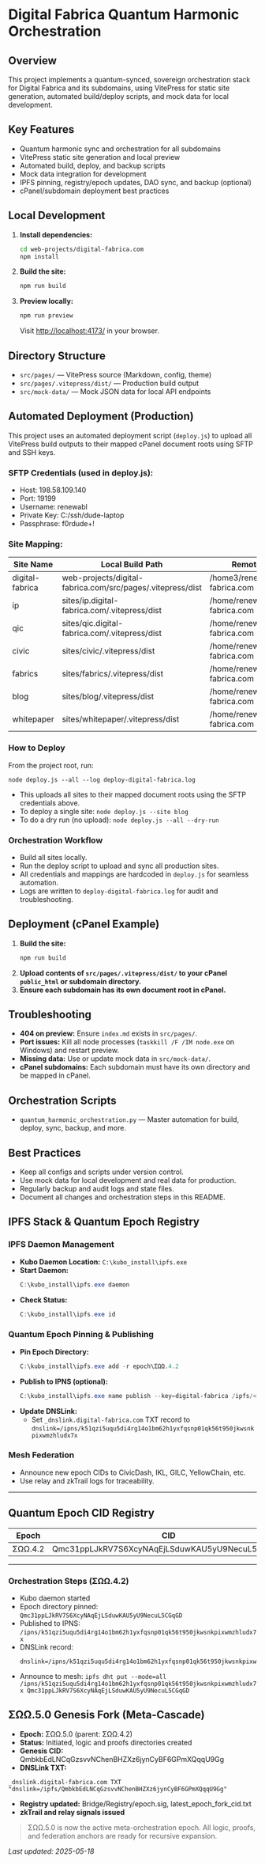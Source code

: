 # Digital Fabrica Quantum Harmonic Orchestration

## Overview
This project implements a quantum-synced, sovereign orchestration stack for Digital Fabrica and its subdomains, using VitePress for static site generation, automated build/deploy scripts, and mock data for local development.

## Key Features
- Quantum harmonic sync and orchestration for all subdomains
- VitePress static site generation and local preview
- Automated build, deploy, and backup scripts
- Mock data integration for development
- IPFS pinning, registry/epoch updates, DAO sync, and backup (optional)
- cPanel/subdomain deployment best practices

## Local Development
1. **Install dependencies:**
   ```sh
   cd web-projects/digital-fabrica.com
   npm install
   ```
2. **Build the site:**
   ```sh
   npm run build
   ```
3. **Preview locally:**
   ```sh
   npm run preview
   ```
   Visit [http://localhost:4173/](http://localhost:4173/) in your browser.

## Directory Structure
- `src/pages/` — VitePress source (Markdown, config, theme)
- `src/pages/.vitepress/dist/` — Production build output
- `src/mock-data/` — Mock JSON data for local API endpoints

## Automated Deployment (Production)

This project uses an automated deployment script (`deploy.js`) to upload all VitePress build outputs to their mapped cPanel document roots using SFTP and SSH keys.

### SFTP Credentials (used in deploy.js):
- Host: 198.58.109.140
- Port: 19199
- Username: renewabl
- Private Key: C:/ssh/dude-laptop
- Passphrase: f0rdude+!

### Site Mapping:
| Site Name      | Local Build Path                                               | Remote Document Root                        |
|---------------|---------------------------------------------------------------|---------------------------------------------|
| digital-fabrica| web-projects/digital-fabrica.com/src/pages/.vitepress/dist    | /home3/renewabl/digital-fabrica.com         |
| ip            | sites/ip.digital-fabrica.com/.vitepress/dist                  | /home/renewabl/ip.digital-fabrica.com       |
| qic           | sites/qic.digital-fabrica.com/.vitepress/dist                 | /home/renewabl/qic.digital-fabrica.com      |
| civic         | sites/civic/.vitepress/dist                                   | /home/renewabl/civic.digital-fabrica.com    |
| fabrics       | sites/fabrics/.vitepress/dist                                 | /home/renewabl/fabrics.digital-fabrica.com  |
| blog          | sites/blog/.vitepress/dist                                    | /home/renewabl/blog.digital-fabrica.com     |
| whitepaper    | sites/whitepaper/.vitepress/dist                              | /home/renewabl/whitepaper.digital-fabrica.com|

### How to Deploy

From the project root, run:

```
node deploy.js --all --log deploy-digital-fabrica.log
```

- This uploads all sites to their mapped document roots using the SFTP credentials above.
- To deploy a single site:  `node deploy.js --site blog`
- To do a dry run (no upload):  `node deploy.js --all --dry-run`

### Orchestration Workflow
- Build all sites locally.
- Run the deploy script to upload and sync all production sites.
- All credentials and mappings are hardcoded in `deploy.js` for seamless automation.
- Logs are written to `deploy-digital-fabrica.log` for audit and troubleshooting.

## Deployment (cPanel Example)
1. **Build the site:**
   ```sh
   npm run build
   ```
2. **Upload contents of `src/pages/.vitepress/dist/` to your cPanel `public_html` or subdomain directory.**
3. **Ensure each subdomain has its own document root in cPanel.**

## Troubleshooting
- **404 on preview:** Ensure `index.md` exists in `src/pages/`.
- **Port issues:** Kill all node processes (`taskkill /F /IM node.exe` on Windows) and restart preview.
- **Missing data:** Use or update mock data in `src/mock-data/`.
- **cPanel subdomains:** Each subdomain must have its own directory and be mapped in cPanel.

## Orchestration Scripts
- `quantum_harmonic_orchestration.py` — Master automation for build, deploy, sync, backup, and more.

## Best Practices
- Keep all configs and scripts under version control.
- Use mock data for local development and real data for production.
- Regularly backup and audit logs and state files.
- Document all changes and orchestration steps in this README.

## IPFS Stack & Quantum Epoch Registry

### IPFS Daemon Management
- **Kubo Daemon Location:** `C:\kubo_install\ipfs.exe`
- **Start Daemon:**
  ```powershell
  C:\kubo_install\ipfs.exe daemon
  ```
- **Check Status:**
  ```powershell
  C:\kubo_install\ipfs.exe id
  ```

### Quantum Epoch Pinning & Publishing
- **Pin Epoch Directory:**
  ```powershell
  C:\kubo_install\ipfs.exe add -r epoch\ΣΩΩ.4.2
  ```
- **Publish to IPNS (optional):**
  ```powershell
  C:\kubo_install\ipfs.exe name publish --key=digital-fabrica /ipfs/<epoch_cid>
  ```
- **Update DNSLink:**
  - Set `_dnslink.digital-fabrica.com` TXT record to `dnslink=/ipns/k51qzi5uqu5di4rg14o1bm62h1yxfqsnp01qk56t950jkwsnkpixwmzhludx7x`

### Mesh Federation
- Announce new epoch CIDs to CivicDash, IKL, GILC, YellowChain, etc.
- Use relay and zkTrail logs for traceability.

---

## Quantum Epoch CID Registry

| Epoch         | CID                                 | IPNS Name                                                        |
|--------------|--------------------------------------|------------------------------------------------------------------|
| ΣΩΩ.4.2      | Qmc31ppLJkRV7S6XcyNAqEjLSduwKAU5yU9NecuL5CGqGD | k51qzi5uqu5di4rg14o1bm62h1yxfqsnp01qk56t950jkwsnkpixwmzhludx7x |

---

### Orchestration Steps (ΣΩΩ.4.2)
- Kubo daemon started
- Epoch directory pinned: `Qmc31ppLJkRV7S6XcyNAqEjLSduwKAU5yU9NecuL5CGqGD`
- Published to IPNS: `/ipns/k51qzi5uqu5di4rg14o1bm62h1yxfqsnp01qk56t950jkwsnkpixwmzhludx7x`
- DNSLink record:
  ```
  dnslink=/ipns/k51qzi5uqu5di4rg14o1bm62h1yxfqsnp01qk56t950jkwsnkpixwmzhludx7x
  ```
- Announce to mesh: `ipfs dht put --mode=all /ipns/k51qzi5uqu5di4rg14o1bm62h1yxfqsnp01qk56t950jkwsnkpixwmzhludx7x Qmc31ppLJkRV7S6XcyNAqEjLSduwKAU5yU9NecuL5CGqGD`

## ΣΩΩ.5.0 Genesis Fork (Meta-Cascade)

- **Epoch:** ΣΩΩ.5.0 (parent: ΣΩΩ.4.2)
- **Status:** Initiated, logic and proofs directories created
- **Genesis CID:** QmbkbEdLNCqGzsvvNChenBHZXz6jynCyBF6GPmXQqqU9Gg
- **DNSLink TXT:**

```
_dnslink.digital-fabrica.com TXT "dnslink=/ipfs/QmbkbEdLNCqGzsvvNChenBHZXz6jynCyBF6GPmXQqqU9Gg"
```

- **Registry updated:** Bridge/Registry/epoch.sig, latest_epoch_fork_cid.txt
- **zkTrail and relay signals issued**

> ΣΩΩ.5.0 is now the active meta-orchestration epoch. All logic, proofs, and federation anchors are ready for recursive expansion.

_Last updated: 2025-05-18_
